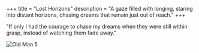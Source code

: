 +++
title = "Lost Horizons"
description = "A gaze filled with longing, staring into distant horizons, chasing dreams that remain just out of reach."
+++

"If only I had the courage to chase my dreams when they were still within grasp, instead of watching them fade away."

![Old Man 5](/images/oldman5.png)
